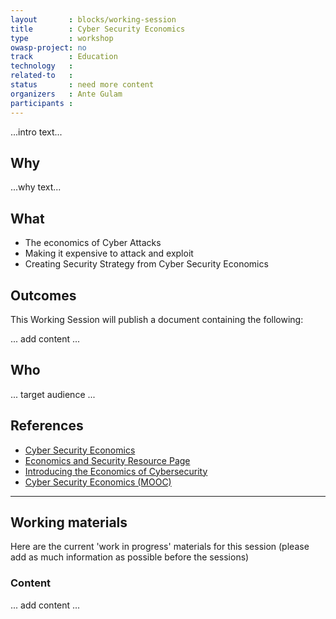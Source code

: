 ```yaml
---
layout       : blocks/working-session
title        : Cyber Security Economics
type         : workshop
owasp-project: no
track        : Education
technology   :
related-to   :
status       : need more content
organizers   : Ante Gulam
participants :
---
```


...intro text...

## Why

...why text...

## What

 - The economics of Cyber Attacks
 - Making it expensive to attack and exploit
 - Creating Security Strategy from Cyber Security Economics
 
## Outcomes 

This Working Session will publish a document containing the following:

... add content ...

## Who

... target audience ...

## References

 - [Cyber Security Economics](https://www.edx.org/course/cyber-security-economics-delftx-secon101x)
 - [Economics and Security Resource Page](http://www.cl.cam.ac.uk/~rja14/econsec.html)
 - [Introducing the Economics of Cybersecurity](https://www.nap.edu/read/12997/chapter/3)
 - [Cyber Security Economics (MOOC)](https://online-learning.tudelft.nl/courses/cyber-security-economics/)
 
 --- 

## Working materials

Here are the current 'work in progress' materials for this session (please add as much information as possible before the sessions)

### Content

... add content ...
